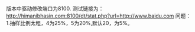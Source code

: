 版本中驱动修改端口为8100.
测试链接为：
http://himanibhasin.com:8100/dt/stat.php?url=http://www.baidu.com
问题：
1.抽样比例太粗，4为25%，5为20%,默认20，为5%。
